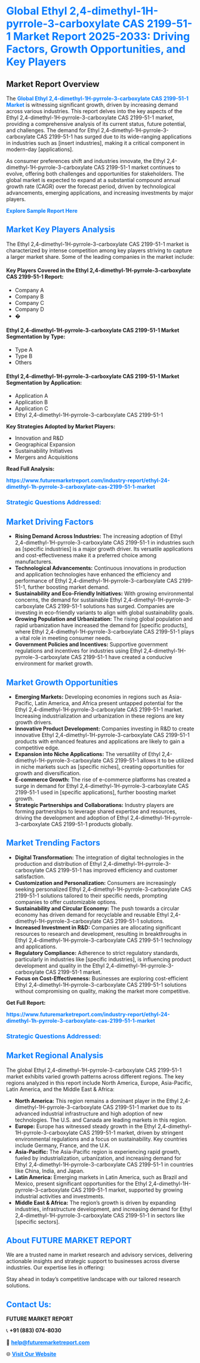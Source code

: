 <h1 style="color: #007BFF;">Global Ethyl 2,4-dimethyl-1H-pyrrole-3-carboxylate CAS 2199-51-1 Market Report 2025-2033: Driving Factors, Growth Opportunities, and Key Players</h1>

<section id="overview">
<h2>Market Report Overview</h2>
<p>The <a href="https://www.futuremarketreport.com/industry-report/ethyl-24-dimethyl-1h-pyrrole-3-carboxylate-cas-2199-51-1-market" style="color: #007BFF; text-decoration: none;"><strong>Global Ethyl 2,4-dimethyl-1H-pyrrole-3-carboxylate CAS 2199-51-1 Market</strong></a> is witnessing significant growth, driven by increasing demand across various industries. This report delves into the key aspects of the Ethyl 2,4-dimethyl-1H-pyrrole-3-carboxylate CAS 2199-51-1 market, providing a comprehensive analysis of its current status, future potential, and challenges. The demand for Ethyl 2,4-dimethyl-1H-pyrrole-3-carboxylate CAS 2199-51-1 has surged due to its wide-ranging applications in industries such as [insert industries], making it a critical component in modern-day [applications].</p>
<p>As consumer preferences shift and industries innovate, the Ethyl 2,4-dimethyl-1H-pyrrole-3-carboxylate CAS 2199-51-1 market continues to evolve, offering both challenges and opportunities for stakeholders. The global market is expected to expand at a substantial compound annual growth rate (CAGR) over the forecast period, driven by technological advancements, emerging applications, and increasing investments by major players.</p>
</section>

<section id="overview">
<p><a href="https://www.futuremarketreport.com/request-sample/reportId=116747" style="color: #007BFF; text-decoration: none;"><strong>Explore Sample Report Here</strong></a></p>
</section>

<section id="key-players">
<h2 style="color: #007BFF;">Market Key Players Analysis</h2>
<p>The Ethyl 2,4-dimethyl-1H-pyrrole-3-carboxylate CAS 2199-51-1 market is characterized by intense competition among key players striving to capture a larger market share. Some of the leading companies in the market include:</p>
<h4>Key Players Covered in the Ethyl 2,4-dimethyl-1H-pyrrole-3-carboxylate CAS 2199-51-1 Report:</h4>
<ul><li>Company A</li><li>Company B</li><li>Company C</li><li>Company D</li><li>�</li></ul>
<h4>Ethyl 2,4-dimethyl-1H-pyrrole-3-carboxylate CAS 2199-51-1 Market Segmentation by Type:</h4>
<ul><li>Type A</li><li>Type B</li><li>Others</li></ul>

<h4>Ethyl 2,4-dimethyl-1H-pyrrole-3-carboxylate CAS 2199-51-1 Market Segmentation by Application:</h4>
<ul><li>Application A</li><li>Application B</li><li>Application C</li><li>Ethyl 2,4-dimethyl-1H-pyrrole-3-carboxylate CAS 2199-51-1</li></ul>
<p><strong>Key Strategies Adopted by Market Players:</strong></p>
<ul>
<li>Innovation and R&D</li>
<li>Geographical Expansion</li>
<li>Sustainability Initiatives</li>
<li>Mergers and Acquisitions</li>
</ul>
</section>

<section>
<p><strong>Read Full Analysis: </strong></p><a href="https://www.futuremarketreport.com/industry-report/ethyl-24-dimethyl-1h-pyrrole-3-carboxylate-cas-2199-51-1-market" style="color: #007BFF; text-decoration: none;"><strong>https://www.futuremarketreport.com/industry-report/ethyl-24-dimethyl-1h-pyrrole-3-carboxylate-cas-2199-51-1-market</strong></a>
<h3 style="color: #007BFF;">Strategic Questions Addressed:</h3>
</section>

<section id="driving-factors">
<h2 style="color: #007BFF;">Market Driving Factors</h2>
<ul>
<li><strong>Rising Demand Across Industries:</strong> The increasing adoption of Ethyl 2,4-dimethyl-1H-pyrrole-3-carboxylate CAS 2199-51-1 in industries such as [specific industries] is a major growth driver. Its versatile applications and cost-effectiveness make it a preferred choice among manufacturers.</li>
<li><strong>Technological Advancements:</strong> Continuous innovations in production and application technologies have enhanced the efficiency and performance of Ethyl 2,4-dimethyl-1H-pyrrole-3-carboxylate CAS 2199-51-1, further boosting market demand.</li>
<li><strong>Sustainability and Eco-Friendly Initiatives:</strong> With growing environmental concerns, the demand for sustainable Ethyl 2,4-dimethyl-1H-pyrrole-3-carboxylate CAS 2199-51-1 solutions has surged. Companies are investing in eco-friendly variants to align with global sustainability goals.</li>
<li><strong>Growing Population and Urbanization:</strong> The rising global population and rapid urbanization have increased the demand for [specific products], where Ethyl 2,4-dimethyl-1H-pyrrole-3-carboxylate CAS 2199-51-1 plays a vital role in meeting consumer needs.</li>
<li><strong>Government Policies and Incentives:</strong> Supportive government regulations and incentives for industries using Ethyl 2,4-dimethyl-1H-pyrrole-3-carboxylate CAS 2199-51-1 have created a conducive environment for market growth.</li>
</ul>
</section>

<section id="growth-opportunities">
<h2 style="color: #007BFF;">Market Growth Opportunities</h2>
<ul>
<li><strong>Emerging Markets:</strong> Developing economies in regions such as Asia-Pacific, Latin America, and Africa present untapped potential for the Ethyl 2,4-dimethyl-1H-pyrrole-3-carboxylate CAS 2199-51-1 market. Increasing industrialization and urbanization in these regions are key growth drivers.</li>
<li><strong>Innovative Product Development:</strong> Companies investing in R&D to create innovative Ethyl 2,4-dimethyl-1H-pyrrole-3-carboxylate CAS 2199-51-1 products with enhanced features and applications are likely to gain a competitive edge.</li>
<li><strong>Expansion into Niche Applications:</strong> The versatility of Ethyl 2,4-dimethyl-1H-pyrrole-3-carboxylate CAS 2199-51-1 allows it to be utilized in niche markets such as [specific niches], creating opportunities for growth and diversification.</li>
<li><strong>E-commerce Growth:</strong> The rise of e-commerce platforms has created a surge in demand for Ethyl 2,4-dimethyl-1H-pyrrole-3-carboxylate CAS 2199-51-1 used in [specific applications], further boosting market growth.</li>
<li><strong>Strategic Partnerships and Collaborations:</strong> Industry players are forming partnerships to leverage shared expertise and resources, driving the development and adoption of Ethyl 2,4-dimethyl-1H-pyrrole-3-carboxylate CAS 2199-51-1 products globally.</li>
</ul>
</section>

<section id="trending-factors">
<h2 style="color: #007BFF;">Market Trending Factors</h2>
<ul>
<li><strong>Digital Transformation:</strong> The integration of digital technologies in the production and distribution of Ethyl 2,4-dimethyl-1H-pyrrole-3-carboxylate CAS 2199-51-1 has improved efficiency and customer satisfaction.</li>
<li><strong>Customization and Personalization:</strong> Consumers are increasingly seeking personalized Ethyl 2,4-dimethyl-1H-pyrrole-3-carboxylate CAS 2199-51-1 solutions tailored to their specific needs, prompting companies to offer customizable options.</li>
<li><strong>Sustainability and Circular Economy:</strong> The push towards a circular economy has driven demand for recyclable and reusable Ethyl 2,4-dimethyl-1H-pyrrole-3-carboxylate CAS 2199-51-1 solutions.</li>
<li><strong>Increased Investment in R&D:</strong> Companies are allocating significant resources to research and development, resulting in breakthroughs in Ethyl 2,4-dimethyl-1H-pyrrole-3-carboxylate CAS 2199-51-1 technology and applications.</li>
<li><strong>Regulatory Compliance:</strong> Adherence to strict regulatory standards, particularly in industries like [specific industries], is influencing product development and quality in the Ethyl 2,4-dimethyl-1H-pyrrole-3-carboxylate CAS 2199-51-1 market.</li>
<li><strong>Focus on Cost-Effectiveness:</strong> Businesses are exploring cost-efficient Ethyl 2,4-dimethyl-1H-pyrrole-3-carboxylate CAS 2199-51-1 solutions without compromising on quality, making the market more competitive.</li>
</ul>
</section>

<section>
<p><strong>Get Full Report: </strong></p><a href="https://www.futuremarketreport.com/industry-report/ethyl-24-dimethyl-1h-pyrrole-3-carboxylate-cas-2199-51-1-market" style="color: #007BFF; text-decoration: none;"><strong>https://www.futuremarketreport.com/industry-report/ethyl-24-dimethyl-1h-pyrrole-3-carboxylate-cas-2199-51-1-market</strong></a>
<h3 style="color: #007BFF;">Strategic Questions Addressed:</h3>
</section>


<section id="regional-analysis">
<h2 style="color: #007BFF;">Market Regional Analysis</h2>
<p>The global Ethyl 2,4-dimethyl-1H-pyrrole-3-carboxylate CAS 2199-51-1 market exhibits varied growth patterns across different regions. The key regions analyzed in this report include North America, Europe, Asia-Pacific, Latin America, and the Middle East & Africa:</p>
<ul>
<li><strong>North America:</strong> This region remains a dominant player in the Ethyl 2,4-dimethyl-1H-pyrrole-3-carboxylate CAS 2199-51-1 market due to its advanced industrial infrastructure and high adoption of new technologies. The U.S. and Canada are leading markets in this region.</li>
<li><strong>Europe:</strong> Europe has witnessed steady growth in the Ethyl 2,4-dimethyl-1H-pyrrole-3-carboxylate CAS 2199-51-1 market, driven by stringent environmental regulations and a focus on sustainability. Key countries include Germany, France, and the U.K.</li>
<li><strong>Asia-Pacific:</strong> The Asia-Pacific region is experiencing rapid growth, fueled by industrialization, urbanization, and increasing demand for Ethyl 2,4-dimethyl-1H-pyrrole-3-carboxylate CAS 2199-51-1 in countries like China, India, and Japan.</li>
<li><strong>Latin America:</strong> Emerging markets in Latin America, such as Brazil and Mexico, present significant opportunities for the Ethyl 2,4-dimethyl-1H-pyrrole-3-carboxylate CAS 2199-51-1 market, supported by growing industrial activities and investments.</li>
<li><strong>Middle East & Africa:</strong> The region’s growth is driven by expanding industries, infrastructure development, and increasing demand for Ethyl 2,4-dimethyl-1H-pyrrole-3-carboxylate CAS 2199-51-1 in sectors like [specific sectors].</li>
</ul>
</section>

<footer>
<h2 style="color: #007BFF;">About FUTURE MARKET REPORT</h2>
<p>We are a trusted name in market research and advisory services, delivering actionable insights and strategic support to businesses across diverse industries. Our expertise lies in offering:</p>

<p>Stay ahead in today’s competitive landscape with our tailored research solutions.</p>

<h2 style="color: #007BFF;">Contact Us:</h2>
<p><strong>FUTURE MARKET REPORT</strong></p>
<p>📞 <strong>+91 (883) 074-8030</strong></p>
<p>📧 <strong><a href="mailto:help@futuremarketreport.com" style="color: #007BFF;">help@futuremarketreport.com</a></strong></p>
<p>🌐 <strong><a href="https://www.futuremarketreport.com/" style="color: #007BFF;">Visit Our Website</a></strong></p>
</footer>